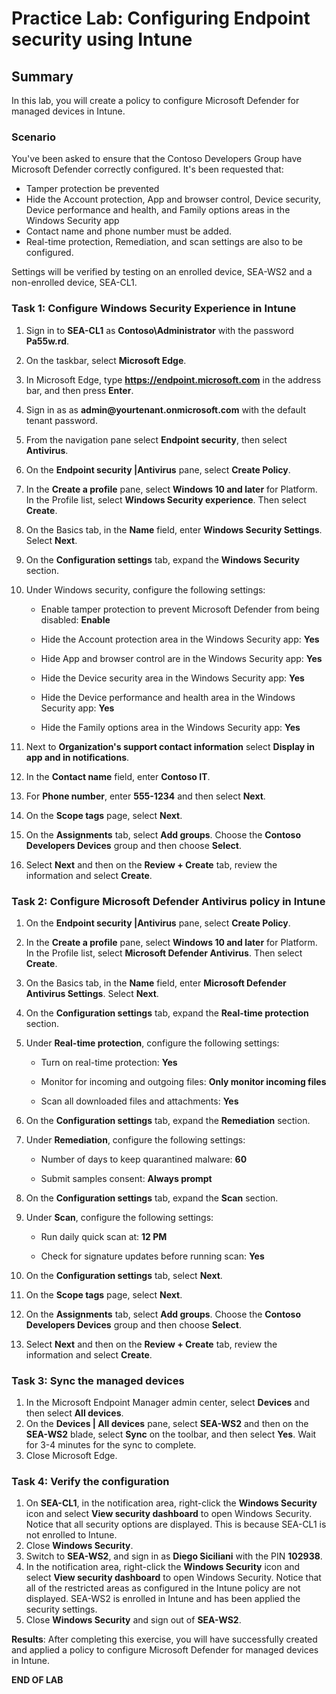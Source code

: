 # Practice Lab: Configuring Endpoint security using Intune

## Summary

In this lab, you will create a policy to configure Microsoft Defender for managed devices in Intune.

### Scenario

You've been asked to ensure that the Contoso Developers Group have Microsoft Defender correctly configured. It's been requested that:
* Tamper protection be prevented
* Hide the Account protection, App and browser control, Device security, Device performance and health, and Family options areas in the Windows Security app
* Contact name and phone number must be added. 
* Real-time protection, Remediation, and scan settings are also to be configured.

Settings will be verified by testing on an enrolled device, SEA-WS2 and a non-enrolled device, SEA-CL1.

### Task 1: Configure Windows Security Experience in Intune

1. Sign in to **SEA-CL1** as **Contoso\\Administrator** with the password **Pa55w.rd**. 
2. On the taskbar, select **Microsoft Edge**.
3. In Microsoft Edge, type **https://endpoint.microsoft.com** in the  address bar, and then press **Enter**. 
4. Sign in as as **admin\@yourtenant.onmicrosoft.com** with the default tenant password.
5. From the navigation pane select **Endpoint security**, then select **Antivirus**.
6. On the **Endpoint security |Antivirus** pane, select **Create Policy**.
7. In the **Create a profile** pane, select **Windows 10 and later** for Platform. In the Profile  list, select **Windows Security experience**. Then select **Create**.
8. On the Basics tab, in the **Name** field, enter **Windows Security Settings**. Select **Next**.
9. On the **Configuration settings** tab, expand the **Windows Security** section. 
10. Under Windows security, configure the following settings:

    - Enable tamper protection to prevent Microsoft Defender from being disabled: **Enable**

    - Hide the Account protection area in the Windows Security app: **Yes**

    - Hide App and browser control are in the Windows Security app: **Yes**

    - Hide the Device security area in the Windows Security app: **Yes**

    - Hide the Device performance and health area in the Windows Security app: **Yes**

    - Hide the Family options area in the Windows Security app: **Yes**

11. Next to **Organization's support contact information** select **Display in app and in notifications**.
12. In the **Contact name** field, enter **Contoso IT**.
13. For **Phone number**, enter **555-1234** and then select **Next**.
14. On the **Scope tags** page, select **Next**.
15. On the **Assignments** tab, select **Add groups**. Choose the **Contoso Developers Devices** group and then choose **Select**.
16. Select **Next** and then on the **Review + Create** tab, review the information and select **Create**.

### Task 2: Configure Microsoft Defender Antivirus policy in Intune

1. On the **Endpoint security |Antivirus** pane, select **Create Policy**.
2. In the **Create a profile** pane, select **Windows 10 and later** for Platform. In the Profile  list, select **Microsoft Defender Antivirus**. Then select **Create**.
3. On the Basics tab, in the **Name** field, enter **Microsoft Defender Antivirus Settings**. Select **Next**.
4. On the **Configuration settings** tab, expand the **Real-time protection** section. 
5. Under **Real-time protection**, configure the following settings:

   - Turn on real-time protection: **Yes**

   - Monitor for incoming and outgoing files: **Only monitor incoming files**

   - Scan all downloaded files and attachments: **Yes**

6. On the **Configuration settings** tab, expand the **Remediation** section. 
7. Under **Remediation**, configure the following settings:

   - Number of days to keep quarantined malware: **60**

   - Submit samples consent: **Always prompt**

8. On the **Configuration settings** tab, expand the **Scan** section. 
9. Under **Scan**, configure the following settings:

   - Run daily quick scan at: **12 PM**

   - Check for signature updates before running scan: **Yes**

10. On the **Configuration settings** tab, select **Next**.
11. On the **Scope tags** page, select **Next**.
12. On the **Assignments** tab, select **Add groups**. Choose the **Contoso Developers Devices** group and then choose **Select**.
13. Select **Next** and then on the **Review + Create** tab, review the information and select **Create**.


### Task 3: Sync the managed devices

1. In the Microsoft Endpoint Manager admin center, select **Devices** and then select **All devices**.
2. On the **Devices | All devices** pane, select **SEA-WS2** and then on the **SEA-WS2** blade, select **Sync** on the toolbar, and then select **Yes**. Wait for 3-4 minutes for the sync to complete.
3. Close Microsoft Edge.

### Task 4: Verify the configuration

1. On **SEA-CL1**, in the notification area, right-click the **Windows Security** icon and select **View security dashboard** to open Windows Security. Notice that all security options are displayed. This is because SEA-CL1 is not enrolled to Intune.
2. Close **Windows Security**.
3. Switch to **SEA-WS2**, and sign in as **Diego Siciliani** with the PIN **102938**.
4. In the notification area, right-click the **Windows Security** icon and select **View security dashboard** to open Windows Security. Notice that all of the restricted areas as configured in the Intune policy are not displayed. SEA-WS2 is enrolled in Intune and has been applied the security settings.
5. Close **Windows Security** and sign out of **SEA-WS2**.

**Results**: After completing this exercise, you will have successfully created and applied a policy to configure Microsoft Defender for managed devices in Intune.

**END OF LAB**